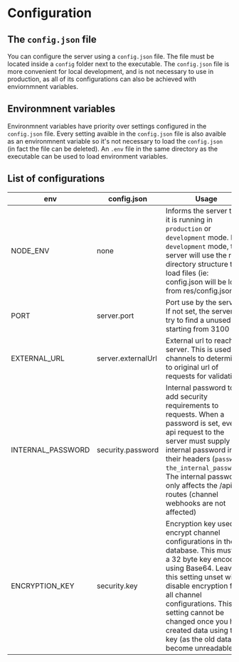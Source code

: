 # Configuration

## The `config.json` file

You can configure the server using a `config.json` file. The file must be located inside a `config` folder next to the executable. The `config.json` file is more convenient for local development, and is not necessary to use in production, as all of its configurations can also be achieved with enviornmnent variables.

## Environmnent variables

Environmnent variables have priority over settings configured in the `config.json` file. Every setting avaible in the `config.json` file is also avaible as an environmnent variable so it's not necessary to load the `config.json` (in fact the file can be deleted). An `.env` file in the same directory as the executable can be used to load environment variables.

## List of configurations

| env               | config.json        | Usage                                                                                                                                                                                                                                                                                                                        |
| ----------------- | ------------------ | ---------------------------------------------------------------------------------------------------------------------------------------------------------------------------------------------------------------------------------------------------------------------------------------------------------------------------- |
| NODE_ENV          | none               | Informs the server that it is running in `production` or `development` mode. If in `development` mode, the server will use the repo directory structure to load files (ie: config.json will be load from res/config.json)                                                                                                    |
| PORT              | server.port        | Port use by the server. If not set, the server will try to find a unused port starting from 3100                                                                                                                                                                                                                             |
| EXTERNAL_URL      | server.externalUrl | External url to reach the server. This is used by channels to determine to original url of requests for validation                                                                                                                                                                                                           |
| INTERNAL_PASSWORD | security.password  | Internal password to add security requirements to requests. When a password is set, every api request to the server must supply the internal password in their headers (`password`: `the_internal_password`). The internal password only affects the /api routes (channel webhooks are not affected)                         |
| ENCRYPTION_KEY    | security.key       | Encryption key used to encrypt channel configurations in the database. This must be a 32 byte key encoded using Base64. Leaving this setting unset will disable encryption for all channel configurations. This setting cannot be changed once you have created data using this key (as the old data will become unreadable) |
